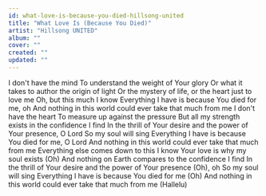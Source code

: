 ```yaml
---
id: what-love-is-because-you-died-hillsong-united
title: "What Love Is (Because You Died)"
artist: "Hillsong UNITED"
album: ""
cover: ""
created: ""
updated: ""
---
```


I don't have the mind
To understand the weight of Your glory
Or what it takes to author the origin of light
Or the mystery of life, or the heart just to love me
Oh, but this much I know
Everything I have is because You died for me, oh
And nothing in this world could ever take that much from me
I don't have the heart
To measure up against the pressure
But all my strength exists in the confidence I find
In the thrill of Your desire and the power of Your presence, O Lord
So my soul will sing
Everything I have is because You died for me, O Lord
And nothing in this world could ever take that much from me
Everything else comes down to this
I know Your love is why my soul exists (Oh)
And nothing on Earth compares to the confidence I find
In the thrill of Your desire and the power of Your presence (Oh), oh
So my soul will sing
Everything I have is because You died for me (Oh)
And nothing in this world could ever take that much from me (Hallelu)